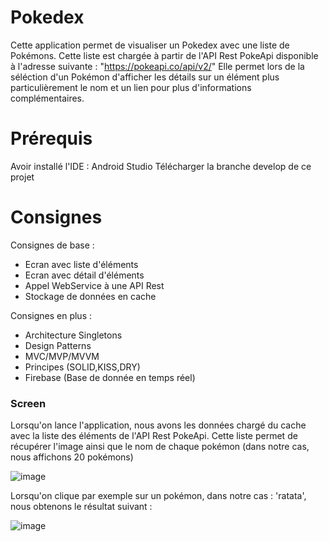 # Pokedex
Cette application permet de visualiser un Pokedex avec une liste de Pokémons. 
Cette liste est chargée à partir de l'API Rest PokeApi disponible à l'adresse suivante : "https://pokeapi.co/api/v2/"
Elle permet lors de la séléction d'un Pokémon d'afficher les détails sur un élément plus particulièrement le nom et un lien pour plus d'informations complémentaires.

# Prérequis
Avoir installé l'IDE : Android Studio
Télécharger la branche develop de ce projet

# Consignes
  Consignes de base :
  - Ecran avec liste d'éléments
  - Ecran avec détail d'éléments
  - Appel WebService à une API Rest
  - Stockage de données en cache

  Consignes en plus :
   - Architecture Singletons
   - Design Patterns
   - MVC/MVP/MVVM
   - Principes (SOLID,KISS,DRY)
   - Firebase (Base de donnée en temps réel)

### Screen ###

Lorsqu'on lance l'application, nous avons les données chargé du cache avec la liste des éléments de l'API Rest PokeApi. Cette liste permet de récupérer l'image ainsi que le nom de chaque pokémon (dans notre cas, nous affichons 20 pokémons)

![image](https://user-images.githubusercontent.com/84411180/119989930-09942400-bfc8-11eb-8366-ea83905ba4a5.png)

Lorsqu'on clique par exemple sur un pokémon, dans notre cas : 'ratata', nous obtenons le résultat suivant :

![image](https://user-images.githubusercontent.com/84411180/119990197-57109100-bfc8-11eb-9464-f0b763935c42.png)
